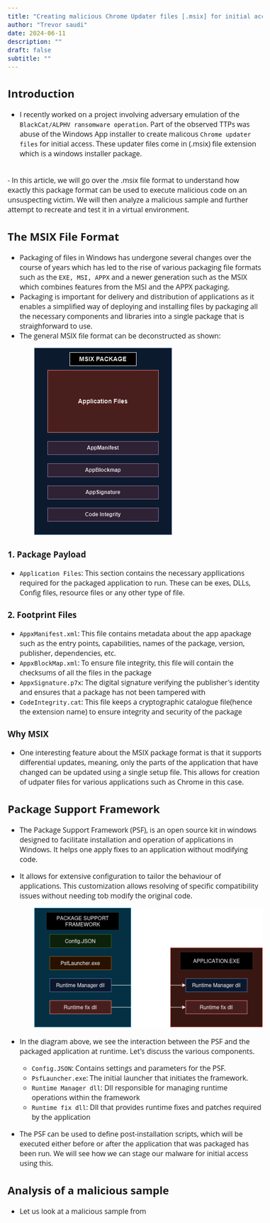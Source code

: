 ```yaml
---
title: "Creating malicious Chrome Updater files [.msix] for initial access"
author: "Trevor saudi"
date: 2024-06-11
description: ""
draft: false
subtitle: ""
---
```


<style>



@import url('https://cdn.rawgit.com/lonekorean/gist-syntax-themes/d49b91b3/stylesheets/one-dark.css');

@import url('https://fonts.googleapis.com/css?family=Open+Sans');


   
  *, ::before, ::after {
    border-style: none;
    font: 16px;

  }

  body {
  margin: 20px;
  font: 16px 'Open Sans', sans-serif;
}

.center { 
       display:inline-block; 
       margin-left: 60px; 
}

</style>



## Introduction

- I recently worked on a project involving adversary emulation of the `BlackCat/ALPHV ransomware operation`. Part of the observed TTPs was abuse of the Windows App installer to create malicous `Chrome updater files` for initial access. These updater files come in (.msix) file extension which is a windows installer package.
<br>
- In this article, we will go over the .msix file format to understand how exactly this package format can be used to execute malicious code on an unsuspecting victim. We will then analyze a malicious sample and further attempt to recreate and test it in a virtual environment.

## The MSIX File Format

- Packaging of files in Windows has undergone several changes over the course of years which has led to the rise of various packaging file formats such as the `EXE, MSI, APPX` and a newer generation such as the MSIX which combines features from the MSI and the APPX packaging. 
- Packaging is important for delivery and distribution of applications as it enables a simplified way of deploying and installing files by packaging all the necessary components and libraries into a single package that is straighforward to use.
- The general MSIX file format can be deconstructed as shown:

<div class="center">
<img src="/posts/2024-06-11_asd/images/msix.png"> 
</div>

### 1. Package Payload

- `Application Files`: This section contains the necessary appllications required for the packaged application to run. These can be exes, DLLs, Config files, resource files or any other type of file.

### 2. Footprint Files

- `AppxManifest.xml`: This file contains metadata about the app apackage such as the entry points, capabilities, names of the package, version, publisher, dependencies, etc.
- `AppxBlockMap.xml`: To ensure file integrity, this file will contain the checksums of all the files in the package
- `AppxSignature.p7x`: The digital signature verifying the publisher's identity and ensures that a package has not been tampered with
- `CodeIntegrity.cat`: This file keeps a cryptographic catalogue file(hence the extension name) to ensure integrity and security of the package

### Why MSIX

- One interesting feature about the MSIX package format is that it supports differential updates, meaning, only the parts of the application that have changed can be updated using a single setup file. This allows for creation of udpater files for various applications such as Chrome in this case.

## Package Support Framework

- The Package Support Framework (PSF), is an open source kit in windows designed to facilitate installation and operation of applications in Windows. It helps one apply fixes to an application without modifying code.

- It allows for extensive configuration to tailor the behaviour of applications. This customization allows resolving of specific compatibility issues without needing tob modify the original code.

<div class="center">
<img src="/posts/2024-06-11_asd/images/psf.png"> 
</div>

- In the diagram above, we see the interaction between the PSF and the packaged application at runtime. Let's discuss the various components.

  - `Config.JSON`: Contains settings and parameters for the PSF.
  - `PsfLauncher.exe`: The initial launcher that initiates the framework.
  - `Runtime Manager dll`: Dll responsible for managing runtime operations within the framework
  - `Runtime fix dll`: Dll that provides runtime fixes and patches required by the application


- The PSF can be used to define post-installation scripts, which will be executed either before or after the application that was packaged has been run. We will see how we can stage our malware for initial access using this.

## Analysis of a malicious sample

- Let us look at a malicious sample from 
